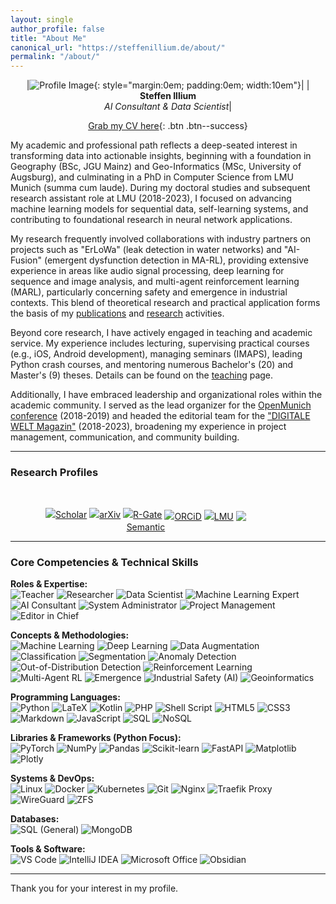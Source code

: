 ```yaml
---
layout: single
author_profile: false
title: "About Me"
canonical_url: "https://steffenillium.de/about/"
permalink: "/about/"
---
```


<div style="text-align: center;border-collapse: collapse; border: none;" class="table-right">

|![Profile Image](\assets\images\longshot.jpg){: style="margin:0em; padding:0em; width:10em"}|
| **Steffen Illium**<br>*AI Consultant & Data Scientist*|

[Grab my CV here](\assets\illium_cv_censored.pdf){: .btn .btn--success}
</div>

My academic and professional path reflects a deep-seated interest in transforming data into actionable insights, beginning with a foundation in Geography (BSc, JGU Mainz) and Geo-Informatics (MSc, University of Augsburg), and culminating in a PhD in Computer Science from LMU Munich (summa cum laude). During my doctoral studies and subsequent research assistant role at LMU (2018-2023), I focused on advancing machine learning models for sequential data, self-learning systems, and contributing to foundational research in neural network applications.

My research frequently involved collaborations with industry partners on projects such as "ErLoWa" (leak detection in water networks) and "AI-Fusion" (emergent dysfunction detection in MA-RL), providing extensive experience in areas like audio signal processing, deep learning for sequence and image analysis, and multi-agent reinforcement learning (MARL), particularly concerning safety and emergence in industrial contexts. This blend of theoretical research and practical application forms the basis of my [publications](/publications) and [research](/research) activities.

Beyond core research, I have actively engaged in teaching and academic service. My experience includes lecturing, supervising practical courses (e.g., iOS, Android development), managing seminars (IMAPS), leading Python crash courses, and mentoring numerous Bachelor's (20) and Master's (9) theses. Details can be found on the [teaching](/teaching) page.

Additionally, I have embraced leadership and organizational roles within the academic community. I served as the lead organizer for the [OpenMunich conference](https://openmunich.eu) (2018-2019) and headed the editorial team for the ["DIGITALE WELT Magazin"](https://digitaleweltmagazin.de/) (2018-2023), broadening my experience in project management, communication, and community building.

---

### Research Profiles

<br>
<figure class="research_icons" style="max-width: 70%; text-align:center;">

<a href="https://scholar.google.de/citations?user=NODAd94AAAAJ&hl=en">
<img src="/assets/images/research/google_scholar.png" style="margin-bottom: 0em;">Scholar</a>

<a href="https://arxiv.org/a/illium_s_1">
<img src="/assets/images/research/arxiv.png" style="margin-bottom: 0em;">arXiv</a>

<a href="https://www.researchgate.net/profile/Steffen-Illium">
<img src="/assets/images/research/researchgate.png" style="margin-bottom: 0em;">R-Gate</a>

<a href="https://orcid.org/0000-0003-0021-436X" style="vertical-align:middle">
<img src="/assets/images/research/orcid.png" style="margin-bottom: 0em;">ORCiD</a>

<a href="https://www.mobile.ifi.lmu.de/team/steffen-illium/" style="vertical-align:middle">
<img src="/assets/images/research/lmu.png" style="margin-bottom: 0em;">LMU</a>

<a href="https://www.semanticscholar.org/author/Steffen-Illium/51893497" style="vertical-align:middle">
<img src="/assets/images/research/semschol.png" style="margin-bottom: 0em;">Semantic</a>

</figure>

---

### Core Competencies & Technical Skills

**Roles & Expertise:**
<br>
![Teacher](https://img.shields.io/badge/Teacher-blue?style=for-the-badge&logo=microsoft-office&logoColor=white)
![Researcher](https://img.shields.io/badge/Researcher-blue?style=for-the-badge&logo=microsoft-office&logoColor=white)
![Data Scientist](https://img.shields.io/badge/Data_Scientist-blue?style=for-the-badge&logo=microsoft-office&logoColor=white)
![Machine Learning Expert](https://img.shields.io/badge/Machine_Learning_Expert-blue?style=for-the-badge&logo=microsoft-office&logoColor=white)
![AI Consultant](https://img.shields.io/badge/AI_Consultant-blue?style=for-the-badge&logo=microsoft-office&logoColor=white)
![System Administrator](https://img.shields.io/badge/System_Administrator-blue?style=for-the-badge&logo=microsoft-office&logoColor=white)
![Project Management](https://img.shields.io/badge/Project_Management-blue?style=for-the-badge&logo=microsoft-office&logoColor=white)
![Editor in Chief](https://img.shields.io/badge/Editor_in_Chief-blue?style=for-the-badge&logo=microsoft-office&logoColor=white)

**Concepts & Methodologies:**
<br>
![Machine Learning](https://img.shields.io/badge/Machine_Learning-orange?style=for-the-badge)
![Deep Learning](https://img.shields.io/badge/Deep_Learning-orange?style=for-the-badge)
![Data Augmentation](https://img.shields.io/badge/Data_Augmentation-orange?style=for-the-badge)
![Classification](https://img.shields.io/badge/Classification-orange?style=for-the-badge)
![Segmentation](https://img.shields.io/badge/Segmentation-orange?style=for-the-badge)
![Anomaly Detection](https://img.shields.io/badge/Anomaly_Detection-orange?style=for-the-badge)
![Out-of-Distribution Detection](https://img.shields.io/badge/OOD_Detection-orange?style=for-the-badge)
![Reinforcement Learning](https://img.shields.io/badge/Reinforcement_Learning-orange?style=for-the-badge)
![Multi-Agent RL](https://img.shields.io/badge/Multi_Agent_RL-orange?style=for-the-badge)
![Emergence](https://img.shields.io/badge/Emergence-orange?style=for-the-badge)
![Industrial Safety (AI)](https://img.shields.io/badge/Industrial_Safety_(AI)-orange?style=for-the-badge)
![Geoinformatics](https://img.shields.io/badge/Geoinformatics-orange?style=for-the-badge)

**Programming Languages:**
<br>
![Python](https://img.shields.io/badge/Python-3670A0?style=for-the-badge&logo=python&logoColor=ffdd54)
![LaTeX](https://img.shields.io/badge/LaTeX-%23008080.svg?style=for-the-badge&logo=latex&logoColor=white)
![Kotlin](https://img.shields.io/badge/Kotlin-%237F52FF.svg?style=for-the-badge&logo=kotlin&logoColor=white)
![PHP](https://img.shields.io/badge/PHP-%23777BB4.svg?style=for-the-badge&logo=php&logoColor=white)
![Shell Script](https://img.shields.io/badge/Shell_Script-%23121011.svg?style=for-the-badge&logo=gnu-bash&logoColor=white)
![HTML5](https://img.shields.io/badge/HTML5-%23E34F26.svg?style=for-the-badge&logo=html5&logoColor=white)
![CSS3](https://img.shields.io/badge/CSS3-%231572B6.svg?style=for-the-badge&logo=css3&logoColor=white)
![Markdown](https://img.shields.io/badge/Markdown-000000?style=for-the-badge&logo=markdown&logoColor=white)
![JavaScript](https://img.shields.io/badge/JavaScript-%23323330.svg?style=for-the-badge&logo=javascript&logoColor=%23F7DF1E)
![SQL](https://img.shields.io/badge/SQL-black?style=for-the-badge&logo=postgresql&logoColor=white)
![NoSQL](https://img.shields.io/badge/NoSQL-black?style=for-the-badge&logo=mongodb&logoColor=white)

**Libraries & Frameworks (Python Focus):**
<br>
![PyTorch](https://img.shields.io/badge/PyTorch-%23EE4C2C.svg?style=for-the-badge&logo=PyTorch&logoColor=white)
![NumPy](https://img.shields.io/badge/NumPy-%23013243.svg?style=for-the-badge&logo=numpy&logoColor=white)
![Pandas](https://img.shields.io/badge/Pandas-%23150458.svg?style=for-the-badge&logo=pandas&logoColor=white)
![Scikit-learn](https://img.shields.io/badge/scikit--learn-%23F7931E.svg?style=for-the-badge&logo=scikit-learn&logoColor=white)
![FastAPI](https://img.shields.io/badge/FastAPI-005571?style=for-the-badge&logo=fastapi)
![Matplotlib](https://img.shields.io/badge/Matplotlib-%23ffffff.svg?style=for-the-badge&logo=Matplotlib&logoColor=black)
![Plotly](https://img.shields.io/badge/Plotly-%233F4F75.svg?style=for-the-badge&logo=plotly&logoColor=white)

**Systems & DevOps:**
<br>
![Linux](https://img.shields.io/badge/Linux_(Arch,_NixOS,_Debian)-FCC624?style=for-the-badge&logo=linux&logoColor=black)
![Docker](https://img.shields.io/badge/Docker_(&_Swarm)-%230db7ed.svg?style=for-the-badge&logo=docker&logoColor=white)
![Kubernetes](https://img.shields.io/badge/Kubernetes-%23326ce5.svg?style=for-the-badge&logo=kubernetes&logoColor=white)
![Git](https://img.shields.io/badge/Git-%23F05033.svg?style=for-the-badge&logo=git&logoColor=white)
![Nginx](https://img.shields.io/badge/Nginx-%23009639.svg?style=for-the-badge&logo=nginx&logoColor=white)
![Traefik Proxy](https://img.shields.io/badge/Traefik_Proxy-%2324a1c1?style=for-the-badge&logo=traefikproxy&logoColor=white)
![WireGuard](https://img.shields.io/badge/WireGuard-%2388171A.svg?style=for-the-badge&logo=wireguard&logoColor=white)
![ZFS](https://img.shields.io/badge/ZFS-0079f2.svg?style=for-the-badge&logo=dependabot&logoColor=white)

**Databases:**
<br>
![SQL (General)](https://img.shields.io/badge/SQL-07405E?style=for-the-badge&logo=sqlite&logoColor=white) 
![MongoDB](https://img.shields.io/badge/MongoDB-4EA94B?style=for-the-badge&logo=mongodb&logoColor=white)

**Tools & Software:**
<br>
![VS Code](https://img.shields.io/badge/VS_Code-0078d7.svg?style=for-the-badge&logo=visual-studio-code&logoColor=white)
![IntelliJ IDEA](https://img.shields.io/badge/IntelliJ_IDEA-000000.svg?style=for-the-badge&logo=intellij-idea&logoColor=white)
![Microsoft Office](https://img.shields.io/badge/Microsoft_Office-D83B01?style=for-the-badge&logo=microsoft-office&logoColor=white)
![Obsidian](https://img.shields.io/badge/Obsidian-%23483699.svg?style=for-the-badge&logo=obsidian&logoColor=white)

---

Thank you for your interest in my profile.